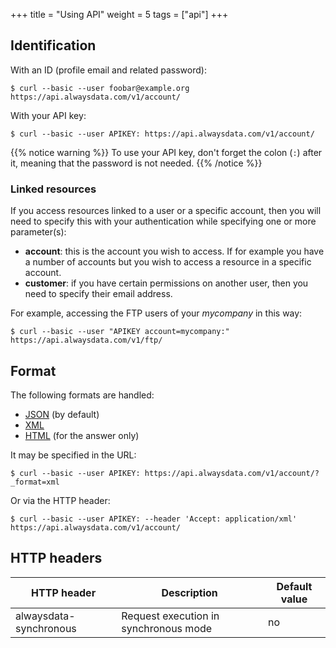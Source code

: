 +++
title = "Using API"
weight = 5
tags = ["api"]
+++

## Identification

With an ID (profile email and related password):

```
$ curl --basic --user foobar@example.org https://api.alwaysdata.com/v1/account/
```

With your API key:

```
$ curl --basic --user APIKEY: https://api.alwaysdata.com/v1/account/
```

{{% notice warning %}}
To use your API key, don't forget the colon (`:`) after it, meaning that the password is not needed.
{{% /notice %}}

### Linked resources

If you access resources linked to a user or a specific account, then you will need to specify this with your authentication while specifying one or more parameter(s):

- **account**: this is the account you wish to access. If for example you have a number of accounts but you wish to access a resource in a specific account.
- **customer**: if you have certain permissions on another user, then you need to specify their email address.

For example, accessing the FTP users of your *mycompany* in this way:

```
$ curl --basic --user "APIKEY account=mycompany:" https://api.alwaysdata.com/v1/ftp/
```

## Format

The following formats are handled:

- [JSON](https://www.json.org/) (by default)
- [XML](https://en.wikipedia.org/wiki/XML)
- [HTML](https://en.wikipedia.org/wiki/HTML) (for the answer only)

It may be specified in the URL:

```
$ curl --basic --user APIKEY: https://api.alwaysdata.com/v1/account/?_format=xml
```

Or via the HTTP header:

```
$ curl --basic --user APIKEY: --header 'Accept: application/xml' https://api.alwaysdata.com/v1/account/
```

## HTTP headers

|HTTP header|Description|Default value|
|--- |--- |--- |
|alwaysdata-synchronous|Request execution in synchronous mode|no|

